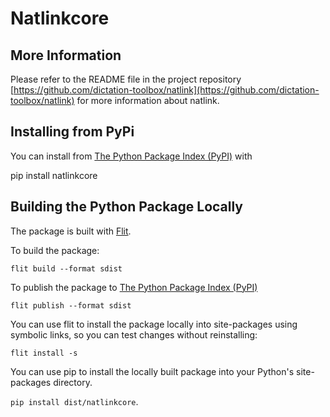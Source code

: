
# Natlinkcore 

## More Information
 Please refer to the README file in the project repository [https://github.com/dictation-toolbox/natlink](https://github.com/dictation-toolbox/natlink) for more information about natlink.

## Installing from PyPi
You can install from [The Python Package Index (PyPI)](https://pypi.org/) with 

pip install natlinkcore

## Building the Python Package Locally

The package is built with [Flit](https://flit.pypa.io/).

To build the package:

`flit build --format sdist`

To publish the package to [The Python Package Index (PyPI)](https://pypi.org/)

`flit publish --format sdist`


You can use flit to install the package locally into site-packages using symbolic links, so you can test changes without reinstalling:

`flit install -s`


You can use pip to install the locally built package into your Python's site-packages directory.

`pip install dist/natlinkcore`.





